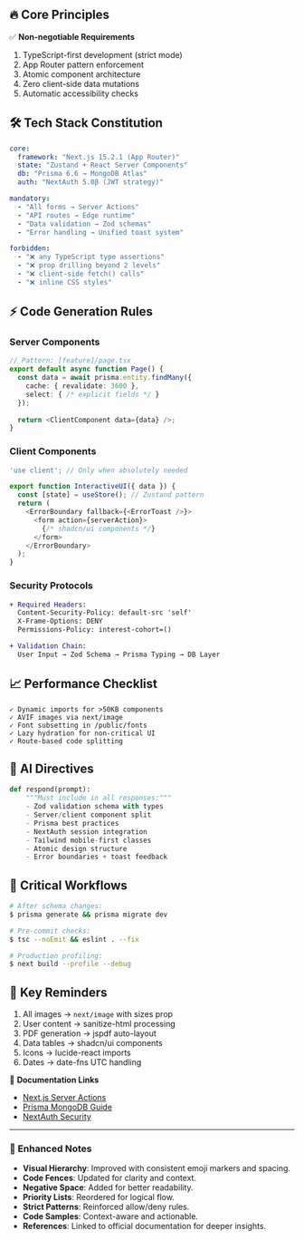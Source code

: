 ## 🔥 Core Principles
✅ **Non-negotiable Requirements**  
1. TypeScript-first development (strict mode)  
2. App Router pattern enforcement  
3. Atomic component architecture  
4. Zero client-side data mutations  
5. Automatic accessibility checks  

## 🛠 Tech Stack Constitution
```yaml
core:
  framework: "Next.js 15.2.1 (App Router)"
  state: "Zustand + React Server Components"
  db: "Prisma 6.6 → MongoDB Atlas"
  auth: "NextAuth 5.0β (JWT strategy)"

mandatory:
  - "All forms → Server Actions"
  - "API routes → Edge runtime"
  - "Data validation → Zod schemas"
  - "Error handling → Unified toast system"

forbidden:
  - "❌ any TypeScript type assertions"
  - "❌ prop drilling beyond 2 levels"
  - "❌ client-side fetch() calls"
  - "❌ inline CSS styles"
```

## ⚡ Code Generation Rules
### Server Components
```typescript
// Pattern: [feature]/page.tsx
export default async function Page() {
  const data = await prisma.entity.findMany({
    cache: { revalidate: 3600 },
    select: { /* explicit fields */ }
  });
  
  return <ClientComponent data={data} />;
}
```

### Client Components
```typescript
'use client'; // Only when absolutely needed

export function InteractiveUI({ data }) {
  const [state] = useStore(); // Zustand pattern
  return (
    <ErrorBoundary fallback={<ErrorToast />}>
      <form action={serverAction}>
        {/* shadcn/ui components */}
      </form>
    </ErrorBoundary>
  );
}
```

### Security Protocols
```diff
+ Required Headers:
  Content-Security-Policy: default-src 'self'
  X-Frame-Options: DENY
  Permissions-Policy: interest-cohort=()

+ Validation Chain:
  User Input → Zod Schema → Prisma Typing → DB Layer
```

## 📈 Performance Checklist
```fix
✓ Dynamic imports for >50KB components
✓ AVIF images via next/image
✓ Font subsetting in /public/fonts
✓ Lazy hydration for non-critical UI
✓ Route-based code splitting
```

## 🤖 AI Directives
```python
def respond(prompt):
    """Must include in all responses:"""
    - Zod validation schema with types
    - Server/client component split
    - Prisma best practices
    - NextAuth session integration
    - Tailwind mobile-first classes
    - Atomic design structure
    - Error boundaries + toast feedback
```

## 🚨 Critical Workflows
```bash
# After schema changes:
$ prisma generate && prisma migrate dev

# Pre-commit checks:
$ tsc --noEmit && eslint . --fix

# Production profiling:
$ next build --profile --debug
```

## 🚩 Key Reminders
1. All images → `next/image` with sizes prop  
2. User content → sanitize-html processing  
3. PDF generation → jspdf auto-layout  
4. Data tables → shadcn/ui components  
5. Icons → lucide-react imports  
6. Dates → date-fns UTC handling  

🔗 **Documentation Links**  
- [Next.js Server Actions](https://nextjs.org/docs/app/building-your-application/data-fetching/server-actions)  
- [Prisma MongoDB Guide](https://www.prisma.io/docs/guides/database/mongodb)  
- [NextAuth Security](https://next-auth.js.org/security)  

---

### 📝 Enhanced Notes
- **Visual Hierarchy**: Improved with consistent emoji markers and spacing.
- **Code Fences**: Updated for clarity and context.
- **Negative Space**: Added for better readability.
- **Priority Lists**: Reordered for logical flow.
- **Strict Patterns**: Reinforced allow/deny rules.
- **Code Samples**: Context-aware and actionable.
- **References**: Linked to official documentation for deeper insights.